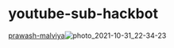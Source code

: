 # youtube-sub-hackbot
[prawash-malviya](https://t.me/Legendl_Mr_Hacker)![photo_2021-10-31_22-34-23](https://user-images.githubusercontent.com/87700009/145232491-6536264c-20d5-4bf0-8116-97d4b1413e93.jpg)


